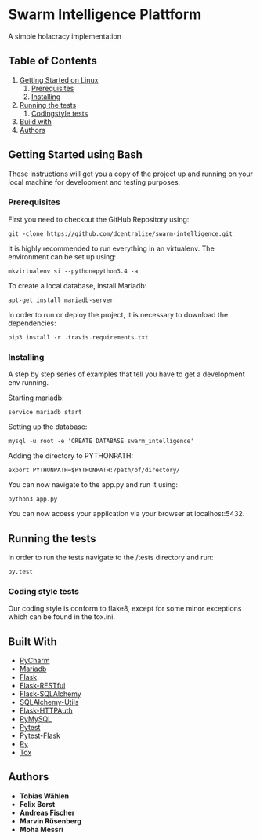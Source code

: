 # Swarm Intelligence Plattform

A simple holacracy implementation

## Table of Contents
1. [Getting Started on Linux](#linux)
    1. [Prerequisites](#linuxpre)
    2. [Installing](#linuxinstall)
2. [Running the tests](#test)
    1. [Codingstyle tests](#codingstyle)
3. [Build with](#tools)
4. [Authors](#authors)

## Getting Started using Bash <a name="linux"></a>
These instructions will get you a copy of the project up and running on your local machine for development and testing purposes.

### Prerequisites <a name="linuxpre"></a>
First you need to checkout the GitHub Repository using:
```
git -clone https://github.com/dcentralize/swarm-intelligence.git
```
It is highly recommended to run everything in an virtualenv. The environment can be set up using:
```
mkvirtualenv si --python=python3.4 -a
```
To create a local database, install Mariadb:
```
apt-get install mariadb-server
```
In order to run or deploy the project, it is necessary to download the dependencies:
```
pip3 install -r .travis.requirements.txt
```

### Installing <a name="linuxinstall"></a>
A step by step series of examples that tell you have to get a development env running.

Starting mariadb:
```
service mariadb start
```
Setting up the database:
```
mysql -u root -e 'CREATE DATABASE swarm_intelligence'
```
Adding the directory to PYTHONPATH:
```
export PYTHONPATH=$PYTHONPATH:/path/of/directory/
```
You can now navigate to the app.py and run it using:
```
python3 app.py
```
You can now access your application via your browser at localhost:5432.

## Running the tests <a name="tests"></a>
In order to run the tests navigate to the /tests directory and run:
```
py.test
```

### Coding style tests <a name="codingstyle"></a>
Our coding style is conform to flake8, except for some minor exceptions which can be found in the tox.ini.

## Built With <a name="tools"></a>
* [PyCharm](https://www.jetbrains.com/pycharm/)
* [Mariadb](https://mariadb.org/)
* [Flask](http://flask.pocoo.org/docs/0.11/)
* [Flask-RESTful](https://flask-restful-cn.readthedocs.io/en/0.3.5/)
* [Flask-SQLAlchemy](http://flask-sqlalchemy.pocoo.org/2.1/)
* [SQLAlchemy-Utils](https://github.com/kvesteri/sqlalchemy-utils)
* [Flask-HTTPAuth](https://flask-httpauth.readthedocs.io/en/latest/)
* [PyMySQL](https://media.readthedocs.org/pdf/pymysql/latest/pymysql.pdf)
* [Pytest](http://doc.pytest.org/en/latest/)
* [Pytest-Flask](https://pytest-flask.readthedocs.io/en/latest/)
* [Py](https://pypi.python.org/pypi)
* [Tox](https://tox.readthedocs.io/en/latest/)

## Authors <a name="authors"></a>
* **Tobias Wählen**
* **Felix Borst**
* **Andreas Fischer**
* **Marvin Rüsenberg**
* **Moha Messri**
